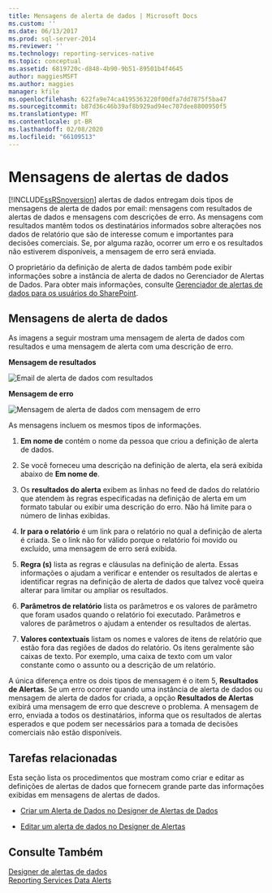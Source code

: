 ```yaml
---
title: Mensagens de alerta de dados | Microsoft Docs
ms.custom: ''
ms.date: 06/13/2017
ms.prod: sql-server-2014
ms.reviewer: ''
ms.technology: reporting-services-native
ms.topic: conceptual
ms.assetid: 6819720c-d848-4b90-9b51-89501b4f4645
author: maggiesMSFT
ms.author: maggies
manager: kfile
ms.openlocfilehash: 622fa9e74ca4195363220f00dfa7dd7875f5ba47
ms.sourcegitcommit: b87d36c46b39af8b929ad94ec707dee8800950f5
ms.translationtype: MT
ms.contentlocale: pt-BR
ms.lasthandoff: 02/08/2020
ms.locfileid: "66109513"
---
```

# <a name="data-alert-messages"></a>Mensagens de alertas de dados
  
  [!INCLUDE[ssRSnoversion](../includes/ssrsnoversion-md.md)] alertas de dados entregam dois tipos de mensagens de alerta de dados por email: mensagens com resultados de alertas de dados e mensagens com descrições de erro. As mensagens com resultados mantêm todos os destinatários informados sobre alterações nos dados de relatório que são de interesse comum e importantes para decisões comerciais. Se, por alguma razão, ocorrer um erro e os resultados não estiverem disponíveis, a mensagem de erro será enviada.  
  
 O proprietário da definição de alerta de dados também pode exibir informações sobre a instância de alerta de dados no Gerenciador de Alertas de Dados. Para obter mais informações, consulte [Gerenciador de alertas de dados para os usuários do SharePoint](../../2014/reporting-services/data-alert-manager-for-sharepoint-users.md).  
  
##  <a name="DataAlertMessages"></a>Mensagens de alerta de dados  
 As imagens a seguir mostram uma mensagem de alerta de dados com resultados e uma mensagem de alerta com uma descrição de erro.  
  
 **Mensagem de resultados**  
  
 ![Email de alerta de dados com resultados](media/rs-alertmessageresults.gif "Email de alerta de dados com resultados")  
  
 **Mensagem de erro**  
  
 ![Mensagem de alerta de dados com mensagem de erro](media/rs-alertmessageerrror.gif "Mensagem de alerta de dados com mensagem de erro")  
  
 As mensagens incluem os mesmos tipos de informações.  
  
1.  **Em nome de** contém o nome da pessoa que criou a definição de alerta de dados.  
  
2.  Se você forneceu uma descrição na definição de alerta, ela será exibida abaixo de **Em nome de**.  
  
3.  Os **resultados do alerta** exibem as linhas no feed de dados do relatório que atendem às regras especificadas na definição de alerta em um formato tabular ou exibir uma descrição do erro. Não há limite para o número de linhas exibidas.  
  
4.  **Ir para o relatório** é um link para o relatório no qual a definição de alerta é criada. Se o link não for válido porque o relatório foi movido ou excluído, uma mensagem de erro será exibida.  
  
5.  **Regra (s)** lista as regras e cláusulas na definição de alerta. Essas informações o ajudam a verificar e entender os resultados de alertas e identificar regras na definição de alerta de dados que talvez você queira alterar para limitar ou ampliar os resultados.  
  
6.  **Parâmetros de relatório** lista os parâmetros e os valores de parâmetro que foram usados quando o relatório foi executado. Parâmetros e valores de parâmetros o ajudam a entender os resultados de alertas.  
  
7.  **Valores contextuais** listam os nomes e valores de itens de relatório que estão fora das regiões de dados do relatório. Os itens geralmente são caixas de texto. Por exemplo, uma caixa de texto com um valor constante como o assunto ou a descrição de um relatório.  
  
 A única diferença entre os dois tipos de mensagem é o item 5, **Resultados de Alertas**. Se um erro ocorrer quando uma instância de alerta de dados ou mensagem de alerta de dados for criada, a opção **Resultados de Alertas** exibirá uma mensagem de erro que descreve o problema. A mensagem de erro, enviada a todos os destinatários, informa que os resultados de alertas esperados e que podem ser necessários para a tomada de decisões comerciais não estão disponíveis.  
  
 
  
##  <a name="HowTo"></a> Tarefas relacionadas  
 Esta seção lista os procedimentos que mostram como criar e editar as definições de alertas de dados que fornecem grande parte das informações exibidas em mensagens de alertas de dados.  
  
-   [Criar um Alerta de Dados no Designer de Alertas de Dados](create-a-data-alert-in-data-alert-designer.md)  
  
-   [Editar um alerta de dados no Designer de Alertas](edit-a-data-alert-in-alert-designer.md)  
  

  
## <a name="see-also"></a>Consulte Também  
 [Designer de alertas de dados](../../2014/reporting-services/data-alert-designer.md)   
 [Reporting Services Data Alerts](../ssms/agent/alerts.md)  
  
  
